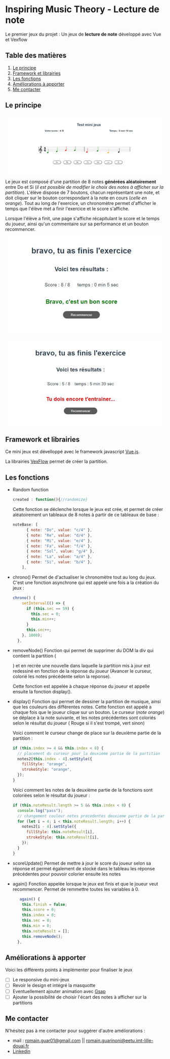 # Inspiring Music Theory - Lecture de note

Le premier jeux du projet : Un jeux de **lecture de note** développé avec Vue et Vexflow

## Table des matières

1. [Le principe](#Le-principe)
2. [Framework et librairies](#Framework-et-librairies)
3. [Les fonctions](#Les-fonctions)
4. [Améliorations à apporter](#Améliorations-à-apporter)
5. [Me contacter](#Me-contacter)

## Le principe

![](./src/assets/jeux.jpg)

Le jeux est composé d'une partition de 8 notes **générées aléatoirement** entre Do et Si (_il est possible de modifier le choix des notes à afficher sur la partition_).
L'élève dispose de 7 boutons, chacun représentant une note, et doit cliquer sur le bouton correspondant à la note en cours (_celle en orange_).
Tout au long de l'exercice, un chronomètre permet d'afficher le temps que l'élève met a finir l'exercice et le score s'affiche.

Lorsque l'élève a finit, une page s'affiche récapitulant le score et le temps du joueur, ainsi qu'un commentaire sur sa performance et un bouton recommencer.

![](./src/assets/good.jpg)

![](./src/assets/bad.jpg)

## Framework et librairies

Ce mini jeux est dévelloppé avec le framework javascript [Vue.js](https://vuejs.org/).

La librairies [VexFlow](https://github.com/0xfe/vexflow) permet de créer la partition.

## Les fonctions

- Random function

  ```javascript
  created : function(){//randomize}
  ```

  Cette fonction se déclenche lorsque le jeux est crée, et permet de créer aléatoirement un tableaux de 8 notes à partir de ce tableaux de base :

  ```javascript
  noteBase: [
        { note: "Do", value: "c/4" },
        { note: "Re", value: "d/4" },
        { note: "Mi", value: "e/4" },
        { note: "Fa", value: "f/4" },
        { note: "Sol", value: "g/4" },
        { note: "La", value: "a/4" },
        { note: "Si", value: "b/4" },
      ],
  ```

- chrono()
  Permet de d'actualiser le chronomètre tout au long du jeux. C'est une fonction asynchrone qui est appelé une fois a la création du jeux :

  ```javascript
  chrono() {
      setInterval(() => {
        if (this.sec == 59) {
          this.sec = 0;
          this.min++;
        }
        this.sec++;
      }, 1000);
    },
  ```

- removeNode()
  Fonction qui permet de supprimer du DOM la div qui contient la partition
  (<div id="gameBox">) et en recrée une nouvelle dans laquelle la partition mis à jour est redessiné en fonction de la réponse du joueur (Avancer le curseur, colorié les notes précédente selon la reponse).

  Cette fonction est appelée à chaque réponse du joueur et appelle ensuite la fonction display().

- display()
  Fonction qui permet de dessiner la partition de musique, ainsi que les couleurs des différentes notes. Cette fonction est appelé a chaque fois que le joueur clique sur un bouton. Le curseur (_note orange_) se déplace à la note suivante, et les notes précédentes sont coloriés selon le résultat du joueur ( Rouge si il s'est trompé, vert sinon)

  Voici comment le curseur change de place sur la deuxième partie de la partition :

  ```javascript
  if (this.index >= 4 && this.index < 8) {
    // placement du curseur pour la deuxième partie de la partition
    notes2[this.index - 4].setStyle({
      fillStyle: "orange",
      strokeStyle: "orange",
    });
  }
  ```

  Voici comment les notes de la deuxième partie de la fonctions sont coloriées selon le résultat du joueur :

  ```javascript
  if (this.noteResult.length >= 5 && this.index < 8) {
    console.log("pass");
    // changement couleur notes precedentes deuxieme partie de la partition
    for (let i = 4; i < this.noteResult.length; i++) {
      notes2[i - 4].setStyle({
        fillStyle: this.noteResult[i],
        strokeStyle: this.noteResult[i],
      });
    }
  }
  ```

- scoreUpdate()
  Permet de mettre à jour le score du joueur selon sa réponse et permet également de stocké dans le tableau <noteResult> les réponse précédentes pour pouvoir colorier ensuite les notes

- again()
  Fonction appelée lorsque le jeux est finis et que le joueur veut recommencer. Permet de remmettre toutes les variables à 0.
  ```javascript
     again() {
      this.finish = false;
      this.score = 0;
      this.index = 0;
      this.sec = 0;
      this.min = 0;
      this.noteResult = [];
      this.removeNode();
    },
  ```

## Améliorations à apporter

Voici les différents points à implémenter pour finaliser le jeux

- [ ] Le responsive du mini-jeux
- [ ] Revoir le design et intégré la masquotte
- [ ] Eventuellement ajouter animation avec [Gsap](https://greensock.com/gsap/)
- [ ] Ajouter la possibilité de choisir l'écart des notes à afficher sur la partitions

## Me contacter

N'hésitez pas à me contacter pour suggérer d'autre améliorations :

- mail : romain.guar01@gmail.com || romain.guarinoni@eetu.imt-lille-douai.fr
- [Linkedin](https://www.linkedin.com/in/romain-guarinoni-535445189/)
